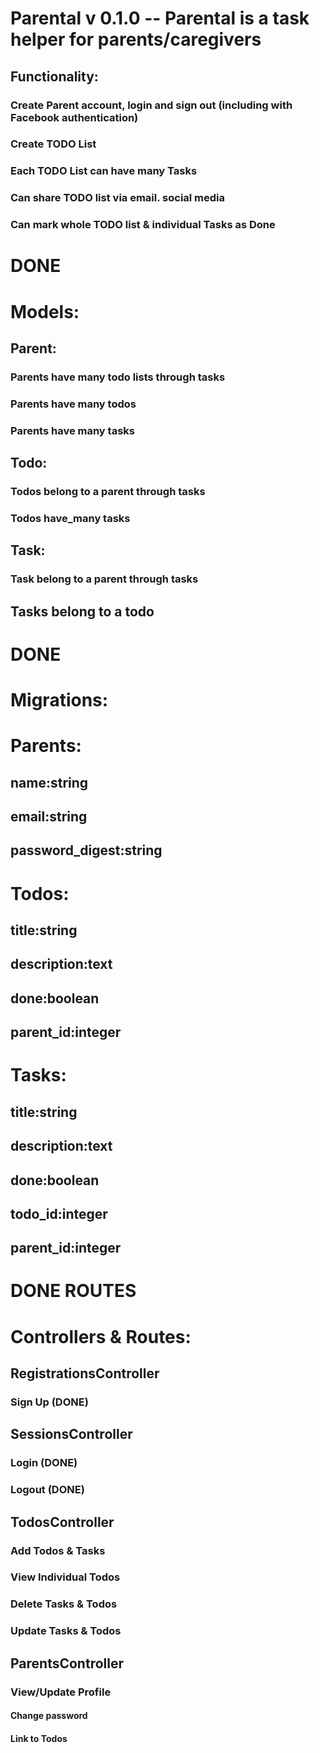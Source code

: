 # Parental v 0.1.0 -- Parental is a task helper for parents/caregivers

## Functionality:
### Create Parent account, login and sign out (including with Facebook authentication)
### Create TODO List
### Each TODO List can have many Tasks
### Can share TODO list via email. social media
### Can mark whole TODO list & individual Tasks as Done

# DONE
# Models:
## Parent:
### Parents have many todo lists through tasks
### Parents have many todos
### Parents have many tasks
## Todo:
### Todos belong to a parent through tasks
### Todos have_many tasks
## Task:
### Task belong to a parent through tasks
## Tasks belong to a todo

# DONE
# Migrations:
# Parents:
## name:string
## email:string
## password_digest:string

# Todos:
## title:string
## description:text
## done:boolean
## parent_id:integer

# Tasks:
## title:string
## description:text
## done:boolean
## todo_id:integer
## parent_id:integer

# DONE ROUTES
# Controllers & Routes:

## RegistrationsController
### Sign Up (DONE)

## SessionsController
### Login (DONE)
### Logout (DONE)

## TodosController
### Add Todos & Tasks
### View Individual Todos
### Delete Tasks & Todos
### Update Tasks & Todos

## ParentsController
### View/Update Profile
#### Change password
#### Link to Todos
